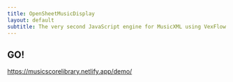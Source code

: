 ```yaml
---
title: OpenSheetMusicDisplay
layout: default
subtitle: The very second JavaScript engine for MusicXML using VexFlow.
---
```


## GO!

<https://musicscorelibrary.netlify.app/demo/>
